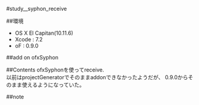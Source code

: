 #study__syphon_receive

##環境
*	OS X El Capitan(10.11.6)
*	Xcode : 7.2
*	oF : 0.9.0

##add on
ofxSyphon

##Contents
ofxSyphonを使ってreceive.  
以前はprojectGeneratorでそのままaddonできなかったようだが、
0.9.0からそのまま使えるようになっていた。  


##note






